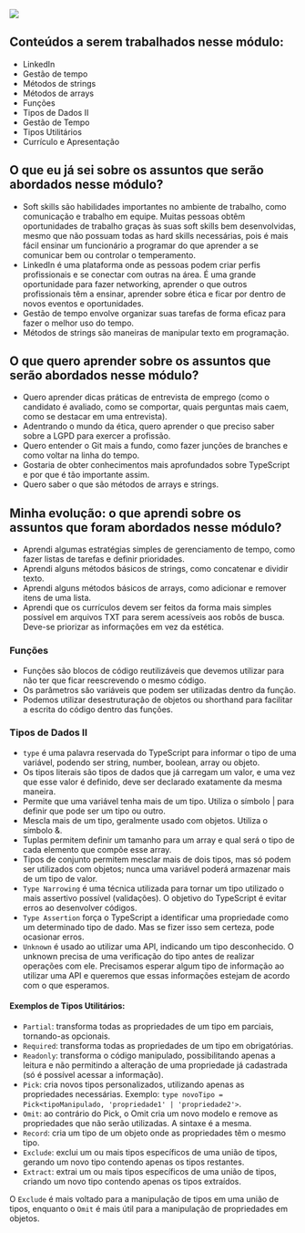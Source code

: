 ![](https://i.imgur.com/xG74tOh.png)



## Conteúdos a serem trabalhados nesse módulo:

- LinkedIn
- Gestão de tempo
- Métodos de strings
- Métodos de arrays
- Funções
- Tipos de Dados II
- Gestão de Tempo
- Tipos Utilitários
- Currículo e Apresentação

## O que eu já sei sobre os assuntos que serão abordados nesse módulo?

- Soft skills são habilidades importantes no ambiente de trabalho, como comunicação e trabalho em equipe. Muitas pessoas obtêm oportunidades de trabalho graças às suas soft skills bem desenvolvidas, mesmo que não possuam todas as hard skills necessárias, pois é mais fácil ensinar um funcionário a programar do que aprender a se comunicar bem ou controlar o temperamento.
- LinkedIn é uma plataforma onde as pessoas podem criar perfis profissionais e se conectar com outras na área. É uma grande oportunidade para fazer networking, aprender o que outros profissionais têm a ensinar, aprender sobre ética e ficar por dentro de novos eventos e oportunidades.
- Gestão de tempo envolve organizar suas tarefas de forma eficaz para fazer o melhor uso do tempo.
- Métodos de strings são maneiras de manipular texto em programação.

## O que quero aprender sobre os assuntos que serão abordados nesse módulo?

- Quero aprender dicas práticas de entrevista de emprego (como o candidato é avaliado, como se comportar, quais perguntas mais caem, como se destacar em uma entrevista).
- Adentrando o mundo da ética, quero aprender o que preciso saber sobre a LGPD para exercer a profissão.
- Quero entender o Git mais a fundo, como fazer junções de branches e como voltar na linha do tempo.
- Gostaria de obter conhecimentos mais aprofundados sobre TypeScript e por que é tão importante assim.
- Quero saber o que são métodos de arrays e strings.

## Minha evolução: o que aprendi sobre os assuntos que foram abordados nesse módulo?

- Aprendi algumas estratégias simples de gerenciamento de tempo, como fazer listas de tarefas e definir prioridades.
- Aprendi alguns métodos básicos de strings, como concatenar e dividir texto.
- Aprendi alguns métodos básicos de arrays, como adicionar e remover itens de uma lista.
- Aprendi que os currículos devem ser feitos da forma mais simples possível em arquivos TXT para serem acessíveis aos robôs de busca. Deve-se priorizar as informações em vez da estética.

### Funções

- Funções são blocos de código reutilizáveis que devemos utilizar para não ter que ficar reescrevendo o mesmo código.
- Os parâmetros são variáveis que podem ser utilizadas dentro da função.
- Podemos utilizar desestruturação de objetos ou shorthand para facilitar a escrita do código dentro das funções.

### Tipos de Dados II

- `type` é uma palavra reservada do TypeScript para informar o tipo de uma variável, podendo ser string, number, boolean, array ou objeto.
- Os tipos literais são tipos de dados que já carregam um valor, e uma vez que esse valor é definido, deve ser declarado exatamente da mesma maneira.
- Permite que uma variável tenha mais de um tipo. Utiliza o símbolo | para definir que pode ser um tipo ou outro.
- Mescla mais de um tipo, geralmente usado com objetos. Utiliza o símbolo &.
- Tuplas permitem definir um tamanho para um array e qual será o tipo de cada elemento que compõe esse array.
- Tipos de conjunto permitem mesclar mais de dois tipos, mas só podem ser utilizados com objetos; nunca uma variável poderá armazenar mais de um tipo de valor.
- `Type Narrowing` é uma técnica utilizada para tornar um tipo utilizado o mais assertivo possível (validações). O objetivo do TypeScript é evitar erros ao desenvolver códigos.
- `Type Assertion` força o TypeScript a identificar uma propriedade como um determinado tipo de dado. Mas se fizer isso sem certeza, pode ocasionar erros.
- `Unknown` é usado ao utilizar uma API, indicando um tipo desconhecido. O unknown precisa de uma verificação do tipo antes de realizar operações com ele. Precisamos esperar algum tipo de informação ao utilizar uma API e queremos que essas informações estejam de acordo com o que esperamos.


#### Exemplos de Tipos Utilitários:

- `Partial`: transforma todas as propriedades de um tipo em parciais, tornando-as opcionais.
- `Required`: transforma todas as propriedades de um tipo em obrigatórias.
- `Readonly`: transforma o código manipulado, possibilitando apenas a leitura e não permitindo a alteração de uma propriedade já cadastrada (só é possível acessar a informação).
- `Pick`: cria novos tipos personalizados, utilizando apenas as propriedades necessárias. Exemplo: `type novoTipo = Pick<tipoManipulado, 'propriedade1' | 'propriedade2'>`.
- `Omit`: ao contrário do Pick, o Omit cria um novo modelo e remove as propriedades que não serão utilizadas. A sintaxe é a mesma.
- `Record`: cria um tipo de um objeto onde as propriedades têm o mesmo tipo.
- `Exclude`: exclui um ou mais tipos específicos de uma união de tipos, gerando um novo tipo contendo apenas os tipos restantes.
- `Extract`: extrai um ou mais tipos específicos de uma união de tipos, criando um novo tipo contendo apenas os tipos extraídos.

O `Exclude` é mais voltado para a manipulação de tipos em uma união de tipos, enquanto o `Omit` é mais útil para a manipulação de propriedades em objetos.
